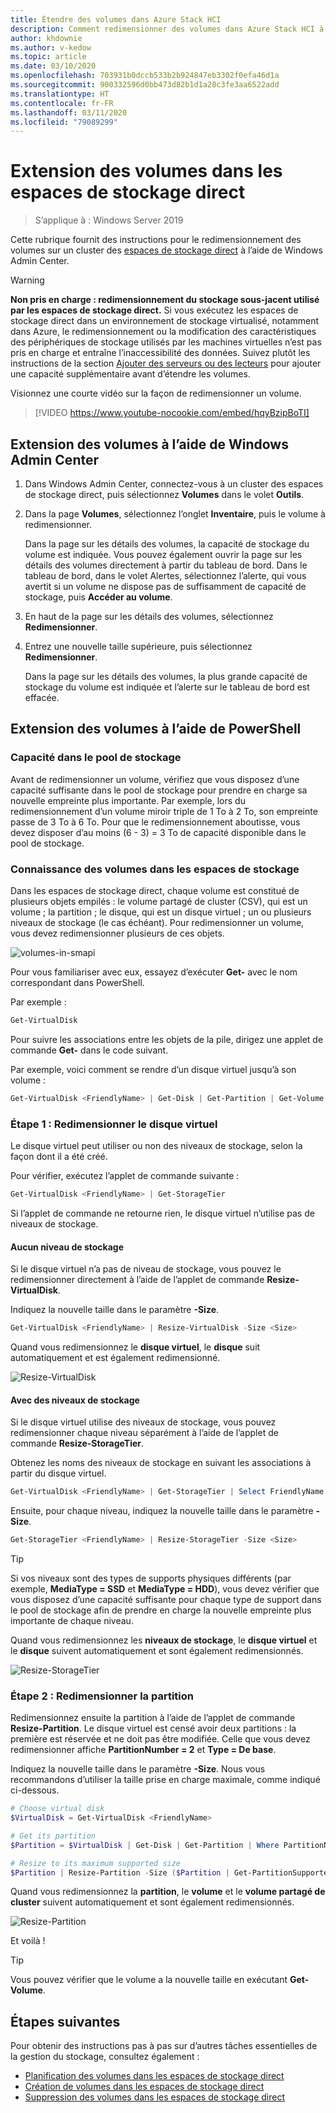 ```yaml
---
title: Étendre des volumes dans Azure Stack HCI
description: Comment redimensionner des volumes dans Azure Stack HCI à l’aide de Windows Admin Center et de PowerShell.
author: khdownie
ms.author: v-kedow
ms.topic: article
ms.date: 03/10/2020
ms.openlocfilehash: 703931b0dccb533b2b924847eb3302f0efa46d1a
ms.sourcegitcommit: 900332596d0bb473d82b1d1a28c3fe3aa6522add
ms.translationtype: HT
ms.contentlocale: fr-FR
ms.lasthandoff: 03/11/2020
ms.locfileid: "79089299"
---
```

# <a name="extending-volumes-in-storage-spaces-direct"></a>Extension des volumes dans les espaces de stockage direct
> S’applique à : Windows Server 2019

Cette rubrique fournit des instructions pour le redimensionnement des volumes sur un cluster des [espaces de stockage direct](/windows-server/storage/storage-spaces/storage-spaces-direct-overview) à l’aide de Windows Admin Center.

> [!WARNING]
> **Non pris en charge : redimensionnement du stockage sous-jacent utilisé par les espaces de stockage direct.** Si vous exécutez les espaces de stockage direct dans un environnement de stockage virtualisé, notamment dans Azure, le redimensionnement ou la modification des caractéristiques des périphériques de stockage utilisés par les machines virtuelles n’est pas pris en charge et entraîne l’inaccessibilité des données. Suivez plutôt les instructions de la section [Ajouter des serveurs ou des lecteurs](/windows-server/storage/storage-spaces/add-nodes) pour ajouter une capacité supplémentaire avant d’étendre les volumes.

Visionnez une courte vidéo sur la façon de redimensionner un volume.

> [!VIDEO https://www.youtube-nocookie.com/embed/hqyBzipBoTI]

## <a name="extending-volumes-using-windows-admin-center"></a>Extension des volumes à l’aide de Windows Admin Center

1. Dans Windows Admin Center, connectez-vous à un cluster des espaces de stockage direct, puis sélectionnez **Volumes** dans le volet **Outils**.
2. Dans la page **Volumes**, sélectionnez l’onglet **Inventaire**, puis le volume à redimensionner.

    Dans la page sur les détails des volumes, la capacité de stockage du volume est indiquée. Vous pouvez également ouvrir la page sur les détails des volumes directement à partir du tableau de bord. Dans le tableau de bord, dans le volet Alertes, sélectionnez l’alerte, qui vous avertit si un volume ne dispose pas de suffisamment de capacité de stockage, puis **Accéder au volume**.

4. En haut de la page sur les détails des volumes, sélectionnez **Redimensionner**.
5. Entrez une nouvelle taille supérieure, puis sélectionnez **Redimensionner**.

    Dans la page sur les détails des volumes, la plus grande capacité de stockage du volume est indiquée et l’alerte sur le tableau de bord est effacée.

## <a name="extending-volumes-using-powershell"></a>Extension des volumes à l’aide de PowerShell

### <a name="capacity-in-the-storage-pool"></a>Capacité dans le pool de stockage

Avant de redimensionner un volume, vérifiez que vous disposez d’une capacité suffisante dans le pool de stockage pour prendre en charge sa nouvelle empreinte plus importante. Par exemple, lors du redimensionnement d’un volume miroir triple de 1 To à 2 To, son empreinte passe de 3 To à 6 To. Pour que le redimensionnement aboutisse, vous devez disposer d’au moins (6 - 3) = 3 To de capacité disponible dans le pool de stockage.

### <a name="familiarity-with-volumes-in-storage-spaces"></a>Connaissance des volumes dans les espaces de stockage

Dans les espaces de stockage direct, chaque volume est constitué de plusieurs objets empilés : le volume partagé de cluster (CSV), qui est un volume ; la partition ; le disque, qui est un disque virtuel ; un ou plusieurs niveaux de stockage (le cas échéant). Pour redimensionner un volume, vous devez redimensionner plusieurs de ces objets.

![volumes-in-smapi](media/extend-volumes/volumes-in-smapi.png)

Pour vous familiariser avec eux, essayez d’exécuter **Get-** avec le nom correspondant dans PowerShell.

Par exemple :

```PowerShell
Get-VirtualDisk
```

Pour suivre les associations entre les objets de la pile, dirigez une applet de commande **Get-** dans le code suivant.

Par exemple, voici comment se rendre d’un disque virtuel jusqu’à son volume :

```PowerShell
Get-VirtualDisk <FriendlyName> | Get-Disk | Get-Partition | Get-Volume 
```

### <a name="step-1--resize-the-virtual-disk"></a>Étape 1 : Redimensionner le disque virtuel

Le disque virtuel peut utiliser ou non des niveaux de stockage, selon la façon dont il a été créé.

Pour vérifier, exécutez l’applet de commande suivante :

```PowerShell
Get-VirtualDisk <FriendlyName> | Get-StorageTier 
```

Si l’applet de commande ne retourne rien, le disque virtuel n’utilise pas de niveaux de stockage.

#### <a name="no-storage-tiers"></a>Aucun niveau de stockage

Si le disque virtuel n’a pas de niveau de stockage, vous pouvez le redimensionner directement à l’aide de l’applet de commande **Resize-VirtualDisk**.

Indiquez la nouvelle taille dans le paramètre **-Size**.

```PowerShell
Get-VirtualDisk <FriendlyName> | Resize-VirtualDisk -Size <Size>
```

Quand vous redimensionnez le **disque virtuel**, le **disque** suit automatiquement et est également redimensionné.

![Resize-VirtualDisk](media/extend-volumes/Resize-VirtualDisk.gif)

#### <a name="with-storage-tiers"></a>Avec des niveaux de stockage

Si le disque virtuel utilise des niveaux de stockage, vous pouvez redimensionner chaque niveau séparément à l’aide de l’applet de commande **Resize-StorageTier**.

Obtenez les noms des niveaux de stockage en suivant les associations à partir du disque virtuel.

```PowerShell
Get-VirtualDisk <FriendlyName> | Get-StorageTier | Select FriendlyName
```

Ensuite, pour chaque niveau, indiquez la nouvelle taille dans le paramètre **-Size**.

```PowerShell
Get-StorageTier <FriendlyName> | Resize-StorageTier -Size <Size>
```

> [!TIP]
> Si vos niveaux sont des types de supports physiques différents (par exemple, **MediaType = SSD** et **MediaType = HDD**), vous devez vérifier que vous disposez d’une capacité suffisante pour chaque type de support dans le pool de stockage afin de prendre en charge la nouvelle empreinte plus importante de chaque niveau.

Quand vous redimensionnez les **niveaux de stockage**, le **disque virtuel** et le **disque** suivent automatiquement et sont également redimensionnés.

![Resize-StorageTier](media/extend-volumes/Resize-StorageTier.gif)

### <a name="step-2--resize-the-partition"></a>Étape 2 : Redimensionner la partition

Redimensionnez ensuite la partition à l’aide de l’applet de commande **Resize-Partition**. Le disque virtuel est censé avoir deux partitions : la première est réservée et ne doit pas être modifiée. Celle que vous devez redimensionner affiche **PartitionNumber = 2** et **Type = De base**.

Indiquez la nouvelle taille dans le paramètre **-Size**. Nous vous recommandons d’utiliser la taille prise en charge maximale, comme indiqué ci-dessous.

```PowerShell
# Choose virtual disk
$VirtualDisk = Get-VirtualDisk <FriendlyName>

# Get its partition
$Partition = $VirtualDisk | Get-Disk | Get-Partition | Where PartitionNumber -Eq 2

# Resize to its maximum supported size 
$Partition | Resize-Partition -Size ($Partition | Get-PartitionSupportedSize).SizeMax
```

Quand vous redimensionnez la **partition**, le **volume** et le **volume partagé de cluster** suivent automatiquement et sont également redimensionnés.

![Resize-Partition](media/extend-volumes/Resize-Partition.gif)

Et voilà !

> [!TIP]
> Vous pouvez vérifier que le volume a la nouvelle taille en exécutant **Get-Volume**.

## <a name="next-steps"></a>Étapes suivantes

Pour obtenir des instructions pas à pas sur d’autres tâches essentielles de la gestion du stockage, consultez également :

- [Planification des volumes dans les espaces de stockage direct](/windows-server/storage/storage-spaces/plan-volumes)
- [Création de volumes dans les espaces de stockage direct](/windows-server/storage/storage-spaces/create-volumes)
- [Suppression des volumes dans les espaces de stockage direct](/windows-server/storage/storage-spaces/delete-volumes)